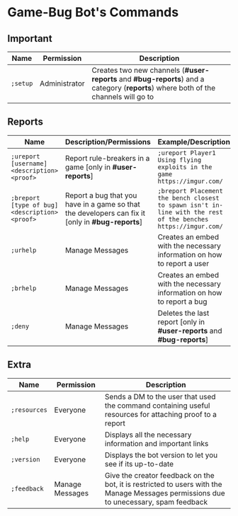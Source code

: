 # Game-Bug Bot's Commands

## Important

| Name | Permission | Description |
| --- | --- | --- |
| `;setup` | Administrator | Creates two new channels (**#user-reports** and **#bug-reports**) and a category (**reports**) where both of the channels will go to |

## Reports

| Name | Description/Permissions | Example/Description |
| --- | --- | --- |
| `;ureport [username] <description> <proof>` | Report rule-breakers in a game [only in **#user-reports**] | `;ureport Player1 Using flying exploits in the game https://imgur.com/` |
| `;breport [type of bug] <description> <proof>` | Report a bug that you have in a game so that the developers can fix it [only in **#bug-reports**] | `;breport Placement the bench closest to spawn isn't in-line with the rest of the benches https://imgur.com/` |
| `;urhelp` | Manage Messages | Creates an embed with the necessary information on how to report a user |
| `;brhelp` | Manage Messages | Creates an embed with the necessary information on how to report a bug |
| `;deny` | Manage Messages | Deletes the last report [only in **#user-reports** and **#bug-reports**] |

## Extra

| Name | Permission | Description |
| --- | --- | --- |
| `;resources` | Everyone | Sends a DM to the user that used the command containing useful resources for attaching proof to a report |
| `;help` | Everyone | Displays all the necessary information and important links |
| `;version` | Everyone | Displays the bot version to let you see if its up-to-date |
| `;feedback` | Manage Messages | Give the creator feedback on the bot, it is restricted to users with the Manage Messages permissions due to unecessary, spam feedback |

